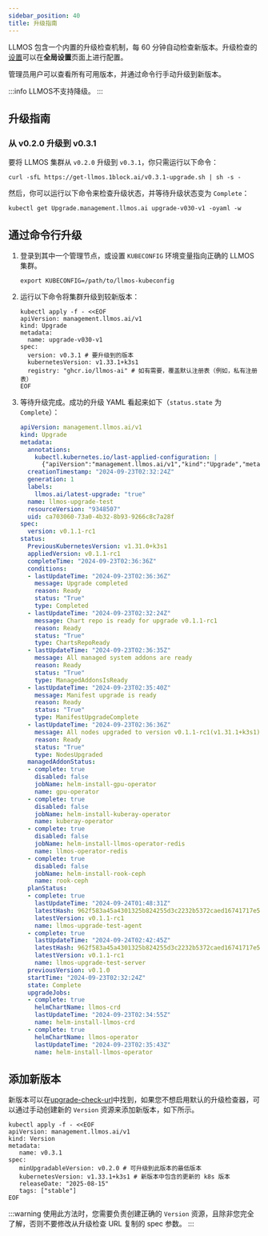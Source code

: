 ```yaml
---
sidebar_position: 40
title: 升级指南
---
```


LLMOS 包含一个内置的升级检查机制，每 60 分钟自动检查新版本。升级检查的[设置](./settings.md#upgrade-check-enabled)可以在**全局设置**页面上进行配置。

管理员用户可以查看所有可用版本，并通过命令行手动升级到新版本。

:::info
LLMOS不支持降级。
:::


## 升级指南

### 从 v0.2.0 升级到 v0.3.1

要将 LLMOS 集群从 `v0.2.0` 升级到 `v0.3.1`，你只需运行以下命令：

```
curl -sfL https://get-llmos.1block.ai/v0.3.1-upgrade.sh | sh -s -
```

然后，你可以运行以下命令来检查升级状态，并等待升级状态变为 `Complete`：

```
kubectl get Upgrade.management.llmos.ai upgrade-v030-v1 -oyaml -w
```


## 通过命令行升级
1. 登录到其中一个管理节点，或设置 `KUBECONFIG` 环境变量指向正确的 LLMOS 集群。
    ```shell
    export KUBECONFIG=/path/to/llmos-kubeconfig
    ```
2. 运行以下命令将集群升级到较新版本：
    ```shell
    kubectl apply -f - <<EOF
    apiVersion: management.llmos.ai/v1
    kind: Upgrade
    metadata:
      name: upgrade-v030-v1
    spec:
      version: v0.3.1 # 要升级到的版本
      kubernetesVersion: v1.33.1+k3s1
      registry: "ghcr.io/llmos-ai" # 如有需要，覆盖默认注册表（例如，私有注册表）
    EOF
    ```
3. 等待升级完成。成功的升级 YAML 看起来如下（`status.state` 为 `Complete`）：
   ```yaml
   apiVersion: management.llmos.ai/v1
   kind: Upgrade
   metadata:
     annotations:
       kubectl.kubernetes.io/last-applied-configuration: |
         {"apiVersion":"management.llmos.ai/v1","kind":"Upgrade","metadata":{"annotations":{},"name":"llmos-upgrade-test"},"spec":{"registry":"docker.io/llmos-dev","version":"v0.1.1-rc1"}}
     creationTimestamp: "2024-09-23T02:32:24Z"
     generation: 1
     labels:
       llmos.ai/latest-upgrade: "true"
     name: llmos-upgrade-test
     resourceVersion: "9348507"
     uid: ca703060-73a0-4b32-8b93-9266c8c7a28f
   spec:
     version: v0.1.1-rc1
   status:
     PreviousKubernetesVersion: v1.31.0+k3s1
     appliedVersion: v0.1.1-rc1
     completeTime: "2024-09-23T02:36:36Z"
     conditions:
     - lastUpdateTime: "2024-09-23T02:36:36Z"
       message: Upgrade completed
       reason: Ready
       status: "True"
       type: Completed
     - lastUpdateTime: "2024-09-23T02:32:24Z"
       message: Chart repo is ready for upgrade v0.1.1-rc1
       reason: Ready
       status: "True"
       type: ChartsRepoReady
     - lastUpdateTime: "2024-09-23T02:36:35Z"
       message: All managed system addons are ready
       reason: Ready
       status: "True"
       type: ManagedAddonsIsReady
     - lastUpdateTime: "2024-09-23T02:35:40Z"
       message: Manifest upgrade is ready
       reason: Ready
       status: "True"
       type: ManifestUpgradeComplete
     - lastUpdateTime: "2024-09-23T02:36:36Z"
       message: All nodes upgraded to version v0.1.1-rc1(v1.31.1+k3s1)
       reason: Ready
       status: "True"
       type: NodesUpgraded
     managedAddonStatus:
     - complete: true
       disabled: false
       jobName: helm-install-gpu-operator
       name: gpu-operator
     - complete: true
       disabled: false
       jobName: helm-install-kuberay-operator
       name: kuberay-operator
     - complete: true
       disabled: false
       jobName: helm-install-llmos-operator-redis
       name: llmos-operator-redis
     - complete: true
       disabled: false
       jobName: helm-install-rook-ceph
       name: rook-ceph
     planStatus:
     - complete: true
       lastUpdateTime: "2024-09-24T01:48:31Z"
       latestHash: 962f583a45a4301325b824255d3c2232b5372caed16741717e5317db
       latestVersion: v0.1.1-rc1
       name: llmos-upgrade-test-agent
     - complete: true
       lastUpdateTime: "2024-09-24T02:42:45Z"
       latestHash: 962f583a45a4301325b824255d3c2232b5372caed16741717e5317db
       latestVersion: v0.1.1-rc1
       name: llmos-upgrade-test-server
     previousVersion: v0.1.0
     startTime: "2024-09-23T02:32:24Z"
     state: Complete
     upgradeJobs:
     - complete: true
       helmChartName: llmos-crd
       lastUpdateTime: "2024-09-23T02:34:55Z"
       name: helm-install-llmos-crd
     - complete: true
       helmChartName: llmos-operator
       lastUpdateTime: "2024-09-23T02:35:43Z"
       name: helm-install-llmos-operator
   ```

## 添加新版本

新版本可以在[upgrade-check-url](https://llmos-upgrade.1block.ai/v1/versions)中找到，如果您不想启用默认的升级检查器，可以通过手动创建新的 `Version` 资源来添加新版本，如下所示。

```shell
kubectl apply -f - <<EOF
apiVersion: management.llmos.ai/v1
kind: Version
metadata:
   name: v0.3.1
spec:
   minUpgradableVersion: v0.2.0 # 可升级到此版本的最低版本
   kubernetesVersion: v1.33.1+k3s1 # 新版本中包含的更新的 k8s 版本
   releaseDate: "2025-08-15"
   tags: ["stable"]
EOF
```

:::warning
使用此方法时，您需要负责创建正确的 `Version` 资源，且除非您完全了解，否则不要修改从升级检查 URL 复制的 spec 参数。
:::